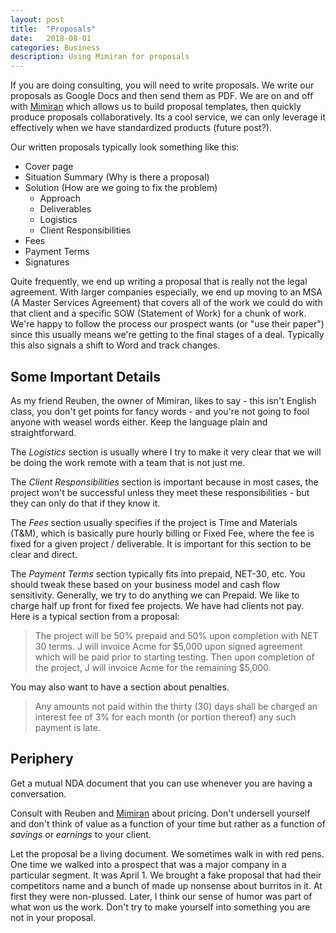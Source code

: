 ```yaml
---
layout: post
title:  "Proposals"
date:   2018-08-01
categories: Business
description: Using Mimiran for proposals
---
```


If you are doing consulting, you will need to write proposals.  We write our proposals as Google Docs 
and then send them as PDF.  We are on and off with [Mimiran](https://mimiran.com) which allows us to 
build proposal templates, then quickly produce proposals collaboratively.  Its a cool service, we can 
only leverage it effectively when we have standardized products (future post?).

Our written proposals typically look something like this: 

* Cover page
* Situation Summary (Why is there a proposal)
* Solution (How are we going to fix the problem)
    * Approach
    * Deliverables
    * Logistics
    * Client Responsibilities
* Fees
* Payment Terms
* Signatures

Quite frequently, we end up writing a proposal that is really not the legal agreement.  With larger
companies especially, we end up moving to an MSA (A Master Services Agreement) that covers all of 
the work we could do with that client and a specific SOW (Statement of Work) for a chunk of work.
We're happy to follow the process our prospect wants (or "use their paper") since this usually means
we're getting to the final stages of a deal.  Typically this also signals a shift to Word and track 
changes.

## Some Important Details

As my friend Reuben, the owner of Mimiran, likes to say - this isn't English class, you don't get 
points for fancy words - and you're not going to fool anyone with weasel words either.  Keep the
language plain and straightforward.

The _Logistics_ section is usually where I try to make it very clear that we will be doing the work
remote with a team that is not just me.

The _Client Responsibilities_ section is important because in most cases, the project won't be 
successful unless they meet these responsibilities - but they can only do that if they know it.

The _Fees_ section usually specifies if the project is Time and Materials (T&M), which is basically 
pure hourly billing or Fixed Fee, where the fee is fixed for a given project / deliverable.  It is 
important for this section to be clear and direct.

The _Payment Terms_ section typically fits into prepaid, NET-30, etc.  You should tweak these based
on your business model and cash flow sensitivity.  Generally, we try to do anything we can Prepaid.
We like to charge half up front for fixed fee projects.  We have had clients not pay.  Here is a typical section from a proposal: 
>The project will be 50% prepaid and 50% upon completion with NET 30 terms.  J will invoice Acme for $5,000 upon signed agreement which will be paid prior to starting testing.  Then upon completion of the project, J will invoice Acme for the remaining $5,000.

You may also want to have a section about penalties. 

>Any amounts not paid within the thirty (30) days shall be charged an interest fee of 3% for each month (or portion thereof) any such payment is late.


## Periphery

Get a mutual NDA document that you can use whenever you are having a conversation.

Consult with Reuben and [Mimiran](https://mimiran.com) about pricing.  Don't undersell yourself and don't 
think of value as a function of your time but rather as a function of _savings_ or _earnings_ to your client.

Let the proposal be a living document.  We sometimes walk in with red pens.  One time we walked into a 
prospect that was a major company in a particular segment.  It was April 1.  We brought a fake proposal that 
had their competitors name and a bunch of made up nonsense about burritos in it.  At first they were 
non-plussed.  Later, I think our sense of humor was part of what won us the work.  Don't try to make yourself
into something you are not in your proposal.